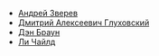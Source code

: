 * [Андрей Зверев](Андрей%20Зверев)
* [Дмитрий Алексеевич Глуховский](Дмитрий%20Алексеевич%20Глуховский)
* [Дэн Браун](Дэн%20Браун)
* [Ли Чайлд](Ли%20Чайлд)